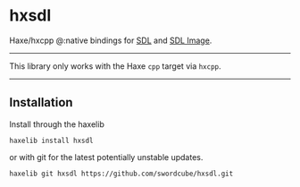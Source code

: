 # hxsdl

Haxe/hxcpp @:native bindings for [SDL](https://github.com/libsdl-org/SDL) and [SDL Image](https://github.com/libsdl-org/SDL_image).

---

This library only works with the Haxe `cpp` target via `hxcpp`.

---

## Installation

Install through the haxelib

```
haxelib install hxsdl
```

or with git for the latest potentially unstable updates.

```
haxelib git hxsdl https://github.com/swordcube/hxsdl.git
```